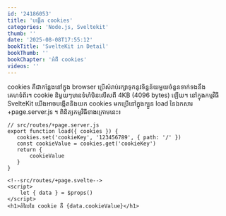 ```yaml
---
id: '24186053'
title: 'បង្កើត cookies'
categories: 'Node.js, Sveltekit'
thumb: ''
date: '2025-08-08T17:55:12'
bookTitle: 'SvelteKit in Detail'
bookThumb: ''
bookChapter: 'អំពី cookies'
videos: ''
---
```

<p>cookies គឺ​ជា​កន្លែង​នៅ​ក្នុង​ browser ប្រើ​សំរាប់​រក្សា​ទុក​នូវ​ទិន្នន័យ​មួយ​ចំនួន​ទាក់ទង​នឹង​គេហទំព័រ។ cookie និមួយ​ៗ​មាន​ទំហំ​មិន​លើស​ពី 4KB (4096 bytes)​ ឡើយ​។ នៅ​ក្នុង​កម្មវិធី SvelteKit យើង​អាច​បង្កើត​និង​យក​ cookies ​​មក​ប្រើ​​នៅ​ក្នុង​ក្បួន load នៃ​ឯកសារ +page.server.js ។ ពិនិត្យ​កម្មវិធី​ខាង​ក្រោម​នេះ៖</p><pre><code class="js javascript js-code">// src/routes/+page.server.js
export function load({ cookies }) {
   cookies.set('cookieKey', '123456789', { path: '/' })
   const cookieValue = cookies.get('cookieKey')
   return {
       cookieValue
   }
}</code></pre><pre><code class="svelte">&lt;!--src/routes/+page.svelte--&gt;
&lt;script&gt;
    let { data } = $props()
&lt;/script&gt;
&lt;h1&gt;តំលៃ​នៃ cookie គឺ {data.cookieValue}&lt;/h1&gt;</code></pre>